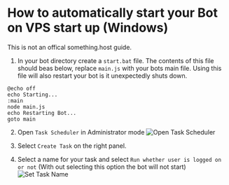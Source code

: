 # How to automatically start your Bot on VPS start up (Windows)

This is not an offical something.host guide.

1. In your bot directory create a `start.bat` file. The contents of this file should beas below, replace `main.js` with your bots main file. Using this file will also restart your bot is it unexpectedly shuts down.
```
@echo off
echo Starting...
:main
node main.js
echo Restarting Bot...
goto main
```

2. Open `Task Scheduler` in Administrator mode
![Open Task Scheduler](http://zentool.xyz/images/mstsc_Hdd6wS8owO.png)

3. Select `Create Task` on the right panel.

4. Select a name for your task and select `Run whether user is logged on or not` (With out selecting this option the bot will not start)
![Set Task Name](http://zentool.xyz/images/mstsc_urX1yZQ6gh.png)
